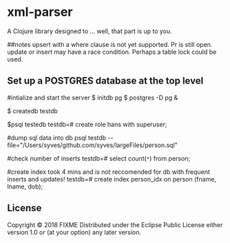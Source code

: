 # xml-parser

A Clojure library designed to ... well, that part is up to you.

##notes
upsert with a where clause is not yet supported. Pr is still open.
update or insert may have a race condition. Perhaps a table lock could be used.

## Set up a POSTGRES database at the top level

#intialize and start the server
$ initdb pg
$ postgres -D pg &

$ createdb testdb

$psql testedb
testdb=# create role hans with superuser;

#dump sql data into db
psql testdb --file="/Users/syves/github.com/syves/largeFiles/person.sql"

#check number of inserts
testdb=# select count(`*`) from person;

#create index took 4 mins and is not reccomended for db with frequent inserts and updates!
testdb=# create index person_idx on person (fname, lname, dob);

## License
Copyright © 2018 FIXME
Distributed under the Eclipse Public License either version 1.0 or (at
your option) any later version.

